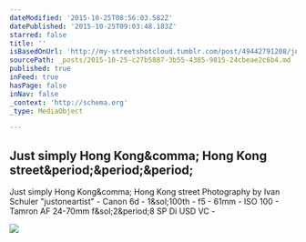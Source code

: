 ```yaml
---
dateModified: '2015-10-25T08:56:03.582Z'
datePublished: '2015-10-25T09:03:48.183Z'
starred: false
title: ''
isBasedOnUrl: 'http://my-streetshotcloud.tumblr.com/post/49442791208/just-simply-hong-kong-hong-kong-street'
sourcePath: _posts/2015-10-25-c27b5887-3b55-4385-9815-24cbeae2c6b4.md
published: true
inFeed: true
hasPage: false
inNav: false
_context: 'http://schema.org'
_type: MediaObject

---
```

<article style=""><h1>Just simply Hong Kong&amp;comma; Hong Kong street&amp;period;&amp;period;&amp;period;</h1><p>Just simply Hong Kong&amp;comma; Hong Kong street Photography by Ivan Schuler "justoneartist" - Canon 6d - 1&amp;sol;100th - f5 - 61mm - ISO 100 - Tamron AF 24-70mm f&amp;sol;2&amp;period;8 SP Di USD VC -</p><img src="http://36.media.tumblr.com/3a2a2baff3d0d6a99e218e2c3770225b/tumblr_mm6ii1XabY1rzlmeco1_500.jpg" /></article>